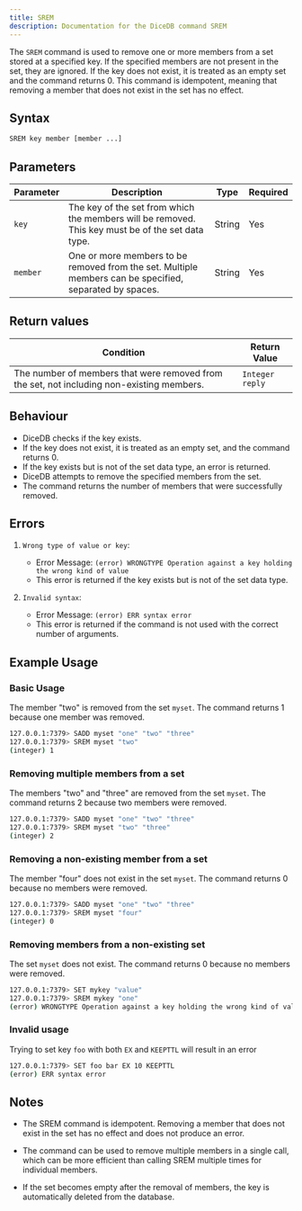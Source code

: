 ```yaml
---
title: SREM
description: Documentation for the DiceDB command SREM
---
```

<!-- description in 2 to 3 sentences, following is an example -->
The `SREM` command is used to remove one or more members from a set stored at a specified key. If the specified members are not present in the set, they are ignored. If the key does not exist, it is treated as an empty set and the command returns 0. This command is idempotent, meaning that removing a member that does not exist in the set has no effect.

## Syntax

```bash
SREM key member [member ...]
```
<!-- If the command have subcommands please mention but do not consider them as arguments -->
<!-- please mention them in subcommands section and create their individual documents -->

## Parameters
<!-- please add all parameters, small description, type and required, see example for SET command-->
| Parameter | Description                                                               | Type    | Required |
|-----------|---------------------------------------------------------------------------|---------|----------|
| `key`     |The key of the set from which the members will be removed. This key must be of the set data type.                                            | String  | Yes      |
| `member`   | One or more members to be removed from the set. Multiple members can be specified, separated by spaces.                                          | String  | Yes      |

## Return values
<!-- add all scenarios, see below example for SET -->

| Condition                                      | Return Value                                      |
|------------------------------------------------|---------------------------------------------------|
| The number of members that were removed from the set, not including non-existing members.                   | `Integer reply`                                              |


## Behaviour
<!-- How does the command execute goes here, kind of explaining the underlying algorithm -->
<!-- see below example for SET command -->
<!-- Please modify for the command by going through the code -->
- DiceDB checks if the key exists.
- If the key does not exist, it is treated as an empty set, and the command returns 0.
- If the key exists but is not of the set data type, an error is returned.
- DiceDB attempts to remove the specified members from the set.
- The command returns the number of members that were successfully removed.


## Errors
<!-- sample errors, please update for commands-->
<!-- please add all the errors here -->
<!-- incase of a dynamic error message, feel free to use variable names -->

1. `Wrong type of value or key`:

   - Error Message: `(error) WRONGTYPE Operation against a key holding the wrong kind of value`
   - This error is returned if the key exists but is not of the set data type.

2. `Invalid syntax`:

   - Error Message: `(error) ERR syntax error`
   - This error is returned if the command is not used with the correct number of arguments.

## Example Usage

### Basic Usage
<!-- examples here are for set, please update them for the command -->

 The member "two" is removed from the set `myset`. The command returns 1 because one member was removed.

```bash
127.0.0.1:7379> SADD myset "one" "two" "three"
127.0.0.1:7379> SREM myset "two"
(integer) 1
```
<!-- Please use detailed scenarios and edges cases if possible -->
### Removing multiple members from a set

The members "two" and "three" are removed from the set `myset`. The command returns 2 because two members were removed.

```bash
127.0.0.1:7379> SADD myset "one" "two" "three"
127.0.0.1:7379> SREM myset "two" "three"
(integer) 2
```

### Removing a non-existing member from a set

The member "four" does not exist in the set `myset`. The command returns 0 because no members were removed.

```bash
127.0.0.1:7379> SADD myset "one" "two" "three"
127.0.0.1:7379> SREM myset "four"
(integer) 0
```

### Removing members from a non-existing set

The set `myset` does not exist. The command returns 0 because no members were removed.

```bash
127.0.0.1:7379> SET mykey "value"
127.0.0.1:7379> SREM mykey "one"
(error) WRONGTYPE Operation against a key holding the wrong kind of value

```

### Invalid usage

Trying to set key `foo` with both `EX` and `KEEPTTL` will result in an error

```bash
127.0.0.1:7379> SET foo bar EX 10 KEEPTTL
(error) ERR syntax error
```
<!-- Optional: Used when additional information is to conveyed to users -->
<!-- For example warnings about usage ex: Keys * -->
<!-- OR alternatives of the commands -->
<!-- Or perhaps deprecation warning -->
<!-- anything related to the command which cannot be shared in other sections -->


<!-- Optional -->
## Notes
<!-- below example from json.get command -->
- The SREM command is idempotent. Removing a member that does not exist in the set has no effect and does not produce an error.

- The command can be used to remove multiple members in a single call, which can be more efficient than calling SREM multiple times for individual members.

- If the set becomes empty after the removal of members, the key is automatically deleted from the database.


